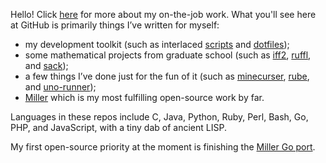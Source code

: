 Hello! Click [here](http://johnkerl.org/kerl-resume.pdf) for more about my on-the-job work. What you'll see here at GitHub is primarily things I’ve written for myself:

* my development toolkit (such as interlaced [scripts](https://github.com/johnkerl/scripts) and [dotfiles](https://github.com/johnkerl/dotfiles));
* some mathematical projects from graduate school (such as [iff2](https://github.com/johnkerl/iff2), [ruffl](https://github.com/johnkerl/ruffl), and [sack](https://github.com/johnkerl/sack));
* a few things I’ve done just for the fun of it (such as [minecurser](https://github.com/johnkerl/minecurser), [rube](https://github.com/johnkerl/rube), and [uno-runner](https://github.com/johnkerl/uno-runner));
* [Miller](https://github.com/johnkerl/miller) which is my most fulfilling open-source work by far.

Languages in these repos include C, Java, Python, Ruby, Perl, Bash, Go, PHP, and JavaScript, with a tiny dab of ancient LISP.

My first open-source priority at the moment is finishing the [Miller Go port](https://github.com/johnkerl/miller/blob/main/go/README.md).
